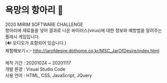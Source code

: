 # 욕망의 항아리 🔮
2020 MIRIM SOFTWARE CHALLENGE  
항아리에 재료들을 넣어 결과로 나온 바이러스(virus)에 대한 정보와 예방법을 알려주는 플래시 게임입니다.  
(🔊 오디오가 포함되어 있습니다.)   
체험해보기 👉 http://jarofdesire.dothome.co.kr/MSC_JarOfDesire/index.html  
  
제작 기간 : 20201024 ~ 20201117     
개발 환경 : Visual Studio Code  
사용 언어 : HTML, CSS, JavaScript, JQuery     
